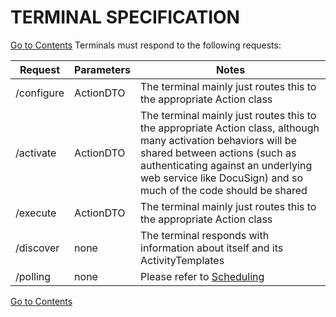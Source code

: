# TERMINAL SPECIFICATION
[Go to Contents](https://github.com/Fr8org/Fr8Core/blob/master/Docs/Home.md) 
Terminals must respond to the following requests:

Request |	Parameters |	Notes
--- | --- | ---
/configure |	ActionDTO |	The terminal mainly just routes this to the appropriate Action class
/activate |	ActionDTO |	The terminal mainly just routes this to the appropriate Action class, although many activation behaviors will be shared between actions (such as authenticating against an underlying web service like DocuSign) and so much of the code should be shared
/execute |	ActionDTO |	The terminal mainly just routes this to the appropriate Action class
/discover |	none |	The terminal responds with information about itself and its ActivityTemplates
/polling | none | Please refer to [Scheduling](https://github.com/Fr8org/Fr8Core/blob/master/Docs/ForDevelopers/Services/Scheduling.md)

[Go to Contents](https://github.com/Fr8org/Fr8Core/blob/master/Docs/Home.md) 
